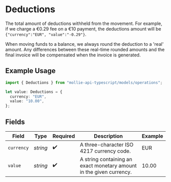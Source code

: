 # Deductions

The total amount of deductions withheld from the movement. For example, if we charge a €0.29 fee on a €10 payment,
the deductions amount will be `{"currency":"EUR", "value":"-0.29"}`.

When moving funds to a balance, we always round the deduction to a 'real' amount. Any differences between these
real-time rounded amounts and the final invoice will be compensated when the invoice is generated.

## Example Usage

```typescript
import { Deductions } from "mollie-api-typescript/models/operations";

let value: Deductions = {
  currency: "EUR",
  value: "10.00",
};
```

## Fields

| Field                                                               | Type                                                                | Required                                                            | Description                                                         | Example                                                             |
| ------------------------------------------------------------------- | ------------------------------------------------------------------- | ------------------------------------------------------------------- | ------------------------------------------------------------------- | ------------------------------------------------------------------- |
| `currency`                                                          | *string*                                                            | :heavy_check_mark:                                                  | A three-character ISO 4217 currency code.                           | EUR                                                                 |
| `value`                                                             | *string*                                                            | :heavy_check_mark:                                                  | A string containing an exact monetary amount in the given currency. | 10.00                                                               |